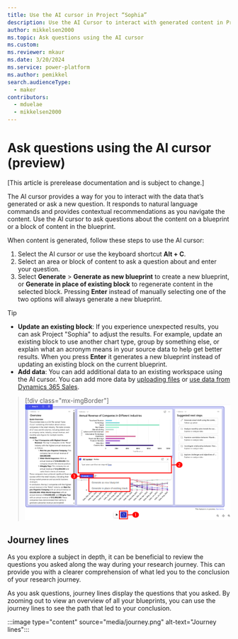 ```yaml
---
title: Use the AI cursor in Project “Sophia” 
description: Use the AI Cursor to interact with generated content in Project “Sophia”,
author: mikkelsen2000
ms.topic: Ask questions using the AI cursor
ms.custom: 
ms.reviewer: mkaur
ms.date: 3/20/2024
ms.service: power-platform
ms.author: pemikkel
search.audienceType:
  - maker
contributors:
  - mduelae
  - mikkelsen2000
---
```


# Ask questions using the AI cursor (preview)

[This article is prerelease documentation and is subject to change.]

The AI cursor provides a way for you to interact with the data that’s generated or ask a new question. It responds to natural language commands and provides contextual recommendations as you navigate the content. Use the AI cursor to ask questions about the content on a blueprint or a block of content in the blueprint.

When content is generated, follow these steps to use the AI cursor:

1. Select the AI cursor or use the keyboard shortcut **Alt + C**.
2. Select an area or block of content to ask a question about and enter your question.
3. Select **Generate** > **Generate as new blueprint** to create a new blueprint, or **Generate in place of existing block** to regenerate content in the selected block. Pressing **Enter** instead of manually selecting one of the two options will always generate a new blueprint. 

> [!TIP]
> - **Update an existing block**: If you experience unexpected results, you can ask Project "Sophia" to adjust the results. For example, update an existing block to use another chart type, group by something else, or explain what an acronym means in your source data to help get better results. When you press **Enter** it generates a new blueprint instead of updating an existing block on the current blueprint.
> - **Add data**: You can add additional data to an existing workspace using the AI cursor. You can add more data by [uploading files](ask-question.md#supported-data-files) or [use data from Dynamics 365 Sales](ask-question.md#use-data-from-dynamics-365-sales).
   
   > [!div class="mx-imgBorder"]
   > ![Use the AI cursor.](media/ai-cursor.png)

## Journey lines

As you explore a subject in depth, it can be beneficial to review the questions you asked along the way during your research journey. This can provide you with a clearer comprehension of what led you to the conclusion of your research journey.

As you ask questions, journey lines display the questions that you asked. By zooming out to view an overview of all your blueprints, you can use the journey lines to see the path that led to your conclusion.

:::image type="content" source="media/journey.png" alt-text="Journey lines":::
